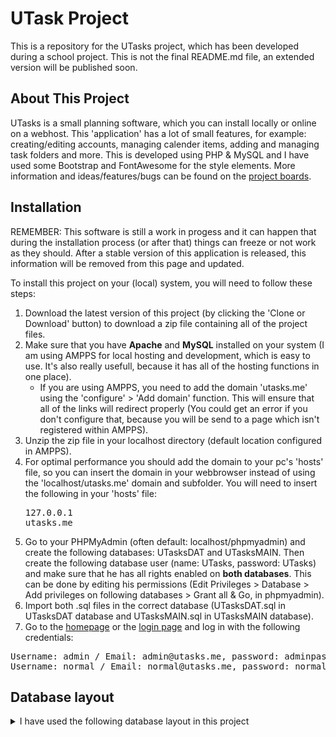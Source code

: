 # UTask Project
This is a repository for the UTasks project, which has been developed during a school project. This is not the final README.md file, an extended version will be published soon.

## About This Project
UTasks is a small planning software, which you can install locally or online on a webhost. This 'application' has a lot of small features, for example: creating/editing accounts, managing calender items, adding and managing task folders and more. This is developed using PHP & MySQL and I have used some Bootstrap and FontAwesome for the style elements. More information and ideas/features/bugs can be found on the [project boards](https://github.com/Tonemon/UTasks/projects).

## Installation
REMEMBER: This software is still a work in progess and it can happen that during the installation process (or after that) things can freeze or not work as they should. After a stable version of this application is released, this information will be removed from this page and updated.

To install this project on your (local) system, you will need to follow these steps:
1. Download the latest version of this project (by clicking the 'Clone or Download' button) to download a zip file containing all of the project files.
2. Make sure that you have **Apache** and **MySQL** installed on your system (I am using AMPPS for local hosting and development, which is easy to use. It's also really usefull, because it has all of the hosting functions in one place).
      * If you are using AMPPS, you need to add the domain 'utasks.me' using the 'configure' > 'Add domain' function. This will ensure that all of the links will redirect properly (You could get an error if you don't configure that, because you will be send to a page which isn't registered within AMPPS).
3. Unzip the zip file in your localhost directory (default location configured in AMPPS).
4. For optimal performance you should add the domain to your pc's 'hosts' file, so you can insert the domain in your webbrowser instead of using the 'localhost/utasks.me' domain and subfolder.
You will need to insert the following in your 'hosts' file: <pre>127.0.0.1   utasks.me</pre>
5. Go to your PHPMyAdmin (often default: localhost/phpmyadmin) and create the following databases: UTasksDAT and UTasksMAIN. Then create the following database user (name: UTasks, password: UTasks) and make sure that he has all rights enabled on **both databases**. This can be done by editing his permissions (Edit Privileges > Database > Add privileges on following databases > Grant all & Go, in phpmyadmin).
6. Import both .sql files in the correct database (UTasksDAT.sql in UTasksDAT database and UTasksMAIN.sql in UTasksMAIN database).
7. Go to the <a href="http://utasks.me" target="_blank">homepage</a> or the <a href="http://utasks.me/login" target="_blank">login page</a> and log in with the following credentials:
<pre>Username: admin / Email: admin@utasks.me, password: adminpassword
Username: normal / Email: normal@utasks.me, password: normalpassword</pre>

## Database layout
<details>
  <summary>I have used the following database layout in this project</summary>
  <pre>UTasksDAT: label*userid* & tasks*userid* (two mysql tables per account)
UTasksMAIN: premiumreq, questions, users, usersclosed & usersnew</pre>
</details>